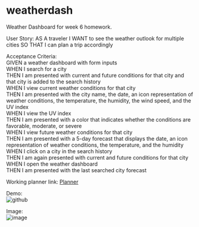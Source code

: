 # weatherdash
Weather Dashboard for week 6 homework.

User Story:
AS A traveler
I WANT to see the weather outlook for multiple cities
SO THAT I can plan a trip accordingly


Acceptance Criteria:  
GIVEN a weather dashboard with form inputs  
WHEN I search for a city  
THEN I am presented with current and future conditions for that city and that city is added to the search history  
WHEN I view current weather conditions for that city  
THEN I am presented with the city name, the date, an icon representation of weather conditions, the temperature, the humidity, the wind speed, and the UV index  
WHEN I view the UV index  
THEN I am presented with a color that indicates whether the conditions are favorable, moderate, or severe  
WHEN I view future weather conditions for that city  
THEN I am presented with a 5-day forecast that displays the date, an icon representation of weather conditions, the temperature, and the humidity  
WHEN I click on a city in the search history  
THEN I am again presented with current and future conditions for that city  
WHEN I open the weather dashboard  
THEN I am presented with the last searched city forecast 


Working planner link:   [Planner](https://tbonexas.github.io/weatherdash/)

Demo:  
![github](https://user-images.githubusercontent.com/67118229/92774169-0da4e680-f352-11ea-9bac-ab19d05092df.gif)



Image:    
![image](https://user-images.githubusercontent.com/67118229/92775109-f1ee1000-f352-11ea-8ce4-7a07d4eb4fe1.png)
